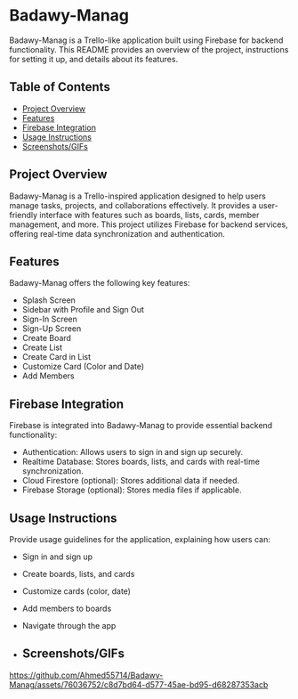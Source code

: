 # Badawy-Manag

Badawy-Manag is a Trello-like application built using Firebase for backend functionality. This README provides an overview of the project, instructions for setting it up, and details about its features.

## Table of Contents

- [Project Overview](#project-overview)
- [Features](#features)
- [Firebase Integration](#firebase-integration)
- [Usage Instructions](#usage-instructions)
- [Screenshots/GIFs](#demo-screenshotsgifs)



## Project Overview

Badawy-Manag is a Trello-inspired application designed to help users manage tasks, projects, and collaborations effectively. It provides a user-friendly interface with features such as boards, lists, cards, member management, and more. This project utilizes Firebase for backend services, offering real-time data synchronization and authentication.



## Features

Badawy-Manag offers the following key features:

- Splash Screen
- Sidebar with Profile and Sign Out
- Sign-In Screen
- Sign-Up Screen
- Create Board
- Create List
- Create Card in List
- Customize Card (Color and Date)
- Add Members

## Firebase Integration

Firebase is integrated into Badawy-Manag to provide essential backend functionality:

- Authentication: Allows users to sign in and sign up securely.
- Realtime Database: Stores boards, lists, and cards with real-time synchronization.
- Cloud Firestore (optional): Stores additional data if needed.
- Firebase Storage (optional): Stores media files if applicable.


## Usage Instructions

Provide usage guidelines for the application, explaining how users can:

- Sign in and sign up
- Create boards, lists, and cards
- Customize cards (color, date)
- Add members to boards
- Navigate through the app

- ## Screenshots/GIFs

https://github.com/Ahmed55714/Badawy-Manag/assets/76036752/c8d7bd64-d577-45ae-bd95-d68287353acb


